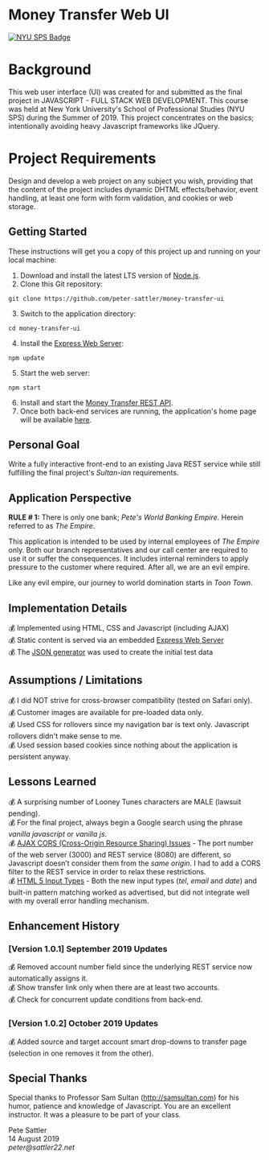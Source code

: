 # Money Transfer Web UI
[![NYU SPS Badge](http://basno.com/5mt19i5p.png)](http://basno.com/5mt19i5p)

# Background

This web user interface (UI) was created for and submitted as the final project in JAVASCRIPT - FULL STACK WEB DEVELOPMENT. This course was held at New York University's School of Professional Studies (NYU SPS) during the Summer of 2019. This project concentrates on the basics; intentionally avoiding heavy Javascript frameworks like JQuery.

# Project Requirements

Design and develop a web project on any subject you wish, providing that the content of the project includes dynamic DHTML effects/behavior, event handling, at least one form with form validation, and cookies or web storage. 

## Getting Started

These instructions will get you a copy of this project up and running on your local machine: 

1. Download and install the latest LTS version of [Node.js](https://nodejs.org/en/).
2. Clone this Git repository:
```text
git clone https://github.com/peter-sattler/money-transfer-ui
```
3. Switch to the application directory:
```text
cd money-transfer-ui
```
4. Install the [Express Web Server](https://expressjs.com): 
```text
npm update
```
5. Start the web server: 
```text
npm start
```
6. Install and start the [Money Transfer REST API](https://github.com/peter-sattler/money-transfer-api/blob/main/README.md#getting-started).
7. Once both back-end services are running, the application's home page will be available [here](http://localhost:3000).

## Personal Goal 

Write a fully interactive front-end to an existing Java REST service while still fulfilling the final project's _Sultan-ian_ requirements.

## Application Perspective

**RULE # 1:** There is only one bank; _Pete's World Banking Empire_. Herein referred to as _The Empire_.

This application is intended to be used by internal employees of *The Empire* only. Both our branch representatives and our call center are required to use it or suffer the consequences. It includes internal reminders to apply pressure to the customer where required. After all, we are an evil empire.

Like any evil empire, our journey to world domination starts in _Toon Town_.

## Implementation Details

:moneybag: Implemented using HTML, CSS and Javascript (including AJAX)  
:moneybag: Static content is served via an embedded [Express Web Server](https://expressjs.com)  
:moneybag: The [JSON generator](https://next.json-generator.com) was used to create the initial test data  

## Assumptions / Limitations 

:moneybag: I did NOT strive for cross-browser compatibility (tested on Safari only).  
:moneybag: Customer images are available for pre-loaded data only.  
:moneybag: Used CSS for rollovers since my navigation bar is text only. Javascript rollovers didn't make sense to me.  
:moneybag: Used session based cookies since nothing about the application is persistent anyway.  
    
## Lessons Learned

:moneybag: A surprising number of Looney Tunes characters are MALE (lawsuit pending).    
:moneybag: For the final project, always begin a Google search using the phrase _vanilla javascript_ or _vanilla js_.  
:moneybag: <ins>AJAX CORS (Cross-Origin Resource Sharing) Issues</ins> - The port number of the web server (3000) and REST service (8080) are different, so Javascript doesn’t consider them from the _same origin_. I had to add a CORS filter to the REST service in order to relax these restrictions.  
:moneybag: <ins>HTML 5 Input Types</ins> - Both the new input types (*tel*, *email* and *date*) and built-in pattern matching worked as advertised, but did not integrate well with my overall error handling mechanism.  

## Enhancement History

### [Version 1.0.1] September 2019 Updates
:moneybag: Removed account number field since the underlying REST service now automatically assigns it.  
:moneybag: Show transfer link only when there are at least two accounts.  
:moneybag: Check for concurrent update conditions from back-end.  

### [Version 1.0.2] October 2019 Updates
:moneybag: Added source and target account smart drop-downs to transfer page (selection in one removes it from the other).  

## Special Thanks

Special thanks to Professor Sam Sultan (http://samsultan.com) for his humor, patience and knowledge of Javascript. You are an excellent instructor. It was a pleasure to be part of your class.

Pete Sattler  
14 August 2019  
_peter@sattler22.net_  
